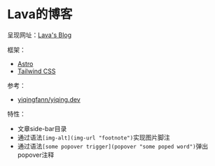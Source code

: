 # Lava的博客

呈现网址：[Lava's Blog](https://i.daicanglong.top)

框架：
- [Astro](https://astro.build/)
- [Tailwind CSS](https://tailwindcss.com/)

参考：
- [yiqingfann/yiqing.dev](https://github.com/yiqingfann/yiqing.dev)

特性：
- 文章side-bar目录
- 通过语法`[img-alt](img-url "footnote")`实现图片脚注
- 通过语法`[some popover trigger](popover "some poped word")`弹出popover注释